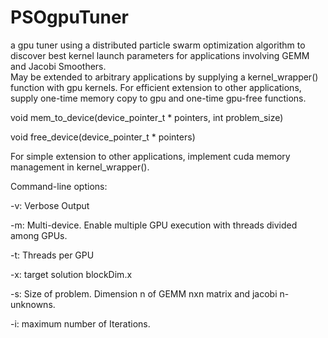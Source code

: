 # PSOgpuTuner

a gpu tuner using a distributed particle swarm optimization algorithm to discover best kernel launch parameters for applications involving GEMM and Jacobi Smoothers.  
May be extended to arbitrary applications by supplying a kernel_wrapper() function with gpu kernels.
For efficient extension to other applications, supply one-time memory copy to gpu and one-time gpu-free functions.

void mem_to_device(device_pointer_t * pointers, int problem_size)

void free_device(device_pointer_t * pointers)

For simple extension to other applications, implement cuda memory management in kernel_wrapper().

Command-line options:

-v: Verbose Output

-m: Multi-device.  Enable multiple GPU execution with threads divided among GPUs.

-t: Threads per GPU

-x: target solution blockDim.x

-s: Size of problem.  Dimension n of GEMM nxn matrix and jacobi n-unknowns.

-i: maximum number of Iterations.
